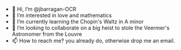 - 👋 Hi, I’m @jbarragan-OCR
- 👀 I’m interested in love and mathematics
- 🌱 I’m currently learning the Chopin's Waltz in A minor 
- 💞️ I’m looking to collaborate on a big heist to stole the Veermer's Astronomer from the Louvre
- 📫 How to reach me? you already do, otherwise drop me an email.

<!---
jbarragan-OCR/jbarragan-OCR is a ✨ special ✨ repository because its `README.md` (this file) appears on your GitHub profile.
You can click the Preview link to take a look at your changes.
--->
